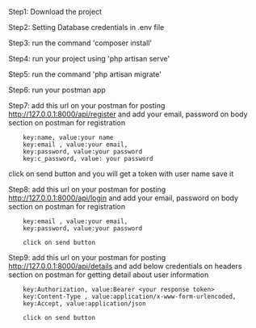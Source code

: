 Step1: Download the project

Step2: Setting Database credentials in .env file

Step3: run the command 'composer install'

Step4: run your project using 'php artisan serve'

Step5: run the command 'php artisan migrate'

Step6: run your postman app

Step7: add this url on your postman for posting http://127.0.0.1:8000/api/register and add your email, password on body section on postman for registration 
      
        key:name, value:your name
        key:email , value:your email,
        key:password, value:your password
        key:c_password, value: your password
click on send button and you will get a token with user name save it

Step8: add this url on your postman for posting http://127.0.0.1:8000/api/login and add your email, password on body section on postman for registration 

        key:email , value:your email,
        key:password, value:your password
        
        click on send button
        
        
Step9: add this url on your postman for posting http://127.0.0.1:8000/api/details and add below credentials on headers section on postman for getting detail about user information 

        key:Authorization, value:Bearer <your response token>
        key:Content-Type , value:application/x-www-form-urlencoded,
        key:Accept, value:application/json
        
        click on send button
